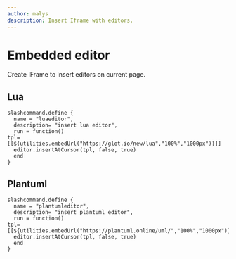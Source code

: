 ```yaml
---
author: malys
description: Insert Iframe with editors.
---
```

# Embedded editor

Create IFrame to insert editors on current page.

## Lua
```space-lua
slashcommand.define {
  name = "luaeditor",
  description= "insert lua editor",
  run = function()
tpl=[[${utilities.embedUrl("https://glot.io/new/lua","100%","1000px")}]]
  editor.insertAtCursor(tpl, false, true)
  end
}
```
## Plantuml
```space-lua
slashcommand.define {
  name = "plantumleditor",
  description= "insert plantuml editor",
  run = function()
tpl=[[${utilities.embedUrl("https://plantuml.online/uml/","100%","1000px")}]]
  editor.insertAtCursor(tpl, false, true)
  end
}
```


